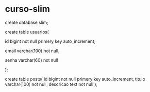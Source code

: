 # curso-slim

create database slim;

create table usuarios(

id bigint not null primery key auto_increment,

email varchar(100) not null,

senha varchar(60) not null

);

create table posts(
id bigint not null primery key auto_increment,
titulo varchar(100) not null,
descricao text not null
);
